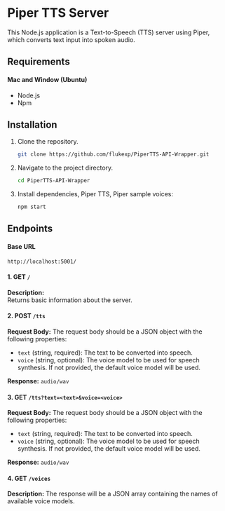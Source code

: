 # Piper TTS Server

This Node.js application is a Text-to-Speech (TTS) server using Piper, which converts text input into spoken audio.

## Requirements
#### Mac and Window (Ubuntu)
- Node.js
- Npm

## Installation

1. Clone the repository.
    ```bash
   git clone https://github.com/flukexp/PiperTTS-API-Wrapper.git
2. Navigate to the project directory.
    ```bash
    cd PiperTTS-API-Wrapper
3. Install dependencies, Piper TTS, Piper sample voices:
   ```bash
   npm start
   
## Endpoints
#### Base URL

```
http://localhost:5001/
```

#### 1. **GET `/`**

**Description:**  
Returns basic information about the server.

#### 2. **POST `/tts`**

**Request Body:**
The request body should be a JSON object with the following properties:
- `text` (string, required): The text to be converted into speech.
- `voice` (string, optional): The voice model to be used for speech synthesis. If not provided, the default voice model will be used.

**Response:**
`audio/wav`

#### 3. **GET `/tts?text=<text>&voice=<voice>`**

**Request Body:**
The request body should be a JSON object with the following properties:
- `text` (string, required): The text to be converted into speech.
- `voice` (string, optional): The voice model to be used for speech synthesis. If not provided, the default voice model will be used.

**Response:**
`audio/wav`


#### 4. **GET `/voices`**

**Description:**
The response will be a JSON array containing the names of available voice models.

